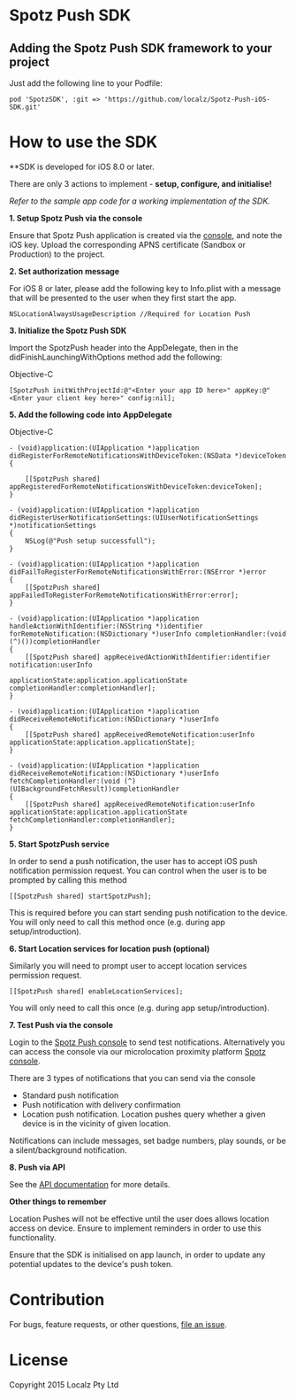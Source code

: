 Spotz Push SDK
==========

## Adding the Spotz Push SDK framework to your project

Just add the following line to your Podfile:
```
pod 'SpotzSDK', :git => 'https://github.com/localz/Spotz-Push-iOS-SDK.git'
```

How to use the SDK
==================

**SDK is developed for iOS 8.0 or later.

There are only 3 actions to implement - **setup, configure, and initialise!**

*Refer to the sample app code for a working implementation of the SDK.*

**1. Setup Spotz Push via the console**

Ensure that Spotz Push application is created via the [console](https://spotz-push.localz.io/), and note the iOS key. Upload the corresponding APNS certificate (Sandbox or Production) to the project.

**2. Set authorization message**

For iOS 8 or later, please add the following key to Info.plist with a message that will be presented to the user when they first start the app.
```
NSLocationAlwaysUsageDescription //Required for Location Push
```

**3. Initialize the Spotz Push SDK**

Import the SpotzPush header into the AppDelegate, then in the didFinishLaunchingWithOptions method add the following:

Objective-C
```
[SpotzPush initWithProjectId:@"<Enter your app ID here>" appKey:@"<Enter your client key here>" config:nil];
```
**5. Add the following code into AppDelegate**

Objective-C
```
- (void)application:(UIApplication *)application didRegisterForRemoteNotificationsWithDeviceToken:(NSData *)deviceToken {
    
    [[SpotzPush shared] appRegisteredForRemoteNotificationsWithDeviceToken:deviceToken];
}

- (void)application:(UIApplication *)application didRegisterUserNotificationSettings:(UIUserNotificationSettings *)notificationSettings
{
    NSLog(@"Push setup successfull");
}

- (void)application:(UIApplication *)application didFailToRegisterForRemoteNotificationsWithError:(NSError *)error
{
    [[SpotzPush shared] appFailedToRegisterForRemoteNotificationsWithError:error];
}

- (void)application:(UIApplication *)application handleActionWithIdentifier:(NSString *)identifier forRemoteNotification:(NSDictionary *)userInfo completionHandler:(void (^)())completionHandler
{
    [[SpotzPush shared] appReceivedActionWithIdentifier:identifier notification:userInfo
                                       applicationState:application.applicationState completionHandler:completionHandler];
}

- (void)application:(UIApplication *)application didReceiveRemoteNotification:(NSDictionary *)userInfo
{
    [[SpotzPush shared] appReceivedRemoteNotification:userInfo applicationState:application.applicationState];
}

- (void)application:(UIApplication *)application didReceiveRemoteNotification:(NSDictionary *)userInfo fetchCompletionHandler:(void (^)(UIBackgroundFetchResult))completionHandler
{
    [[SpotzPush shared] appReceivedRemoteNotification:userInfo applicationState:application.applicationState fetchCompletionHandler:completionHandler];
}
```
**5. Start SpotzPush service**

In order to send a push notification, the user has to accept iOS push notification permission request. You can control when the user is to be prompted by calling this method

```
[[SpotzPush shared] startSpotzPush];
```

This is required before you can start sending push notification to the device. You will only need to call this method once (e.g. during app setup/introduction).

**6. Start Location services for location push (optional)**

Similarly you will need to prompt user to accept location services permission request.

```
[[SpotzPush shared] enableLocationServices];
```

You will only need to call this once (e.g. during app setup/introduction).

**7. Test Push via the console**

Login to the [Spotz Push console](https://console.localz.io/spotz-push) to send test notifications. Alternatively you can access the console via our microlocation proximity platform [Spotz console](https://console.localz.io/spotz).

There are 3 types of notifications that you can send via the console 
- Standard push notification
- Push notification with delivery confirmation
- Location push notification. Location pushes query whether a given device is in the vicinity of given location.

Notifications can include messages, set badge numbers, play sounds, or be a silent/background notification. 

**8. Push via API**

See the [API documentation](https://au-api-spotzpush.localz.io/documentation/public/spotzpush_docs.html) for more details.

**Other things to remember**

Location Pushes will not be effective until the user does allows location access on device. Ensure to implement reminders in order to use this functionality.

Ensure that the SDK is initialised on app launch, in order to update any potential updates to the device's push token.

Contribution
============
For bugs, feature requests, or other questions, [file an issue](https://github.com/localz/Spotz-Push-iOS-SDK/issues/new).

License
=======
Copyright 2015 Localz Pty Ltd
